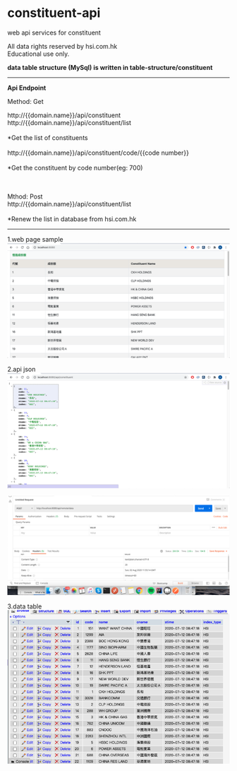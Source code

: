 # constituent-api
web api services for constituent 

All data rights reserved by hsi.com.hk <br/>
Educational use only.

**data table structure (MySql) is written in table-structure/constituent**


**************************************************************************
<b>Api Endpoint</b>

Method: Get

http://{{domain.name}}/api/constituent <br/>
http://{{domain.name}}/api/constituent/list <br/><br/>
*Get the list of constituents <br/>
<br/>
http://{{domain.name}}/api/constituent/code/{{code number}} <br/><br/>
*Get the constituent by code number(eg: 700) <br/>

<br/><br/>
Mthod: Post<br/>
http://{{domain.name}}/api/constituent/list<br/><br/>
*Renew the list in database from hsi.com.hk<br/>


**************************************************************************


1.web page sample
![image](https://github.com/danlaihk/constituent-api/blob/master/web%20page.png)

2.api json
![image](https://github.com/danlaihk/constituent-api/blob/master/api%20json.png)

![image](https://github.com/danlaihk/constituent-api/blob/master/post%20remote%20data.png)

3.data table
![image](https://github.com/danlaihk/constituent-api/blob/master/data%20table.png)


